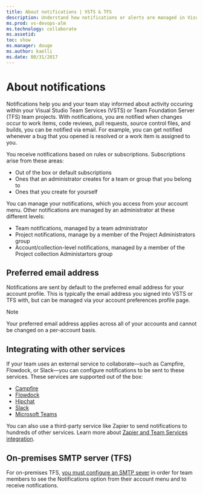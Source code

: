```yaml
---
title: About notifications | VSTS & TFS
description: Understand how notifications or alerts are managed in Visual Studio Team Services (VSTS) or Team Foundation Server (TFS)
ms.prod: vs-devops-alm
ms.technology: collaborate
ms.assetid: 
toc: show
ms.manager: douge
ms.author: kaelli
ms.date: 08/31/2017
---
```


# About notifications   

Notifications help you and your team stay informed about activity occuring within your Visual Studio Team Services (VSTS) or Team Foundation Server (TFS) team projects. With notifications, you are notified when changes occur to work items, code reviews, pull requests, source control files, and builds, you can be notified via email. For example, you can get notified whenever a bug that you opened is resolved or a work item is assigned to you. 

You receive notifications based on rules or subscriptions. Subscriptions arise from these areas: 
- Out of the box or default subscriptions
- Ones that an administrator creates for a team or group that you belong to
- Ones that you create for yourself

You can manage your notifications, which you access from your account menu. Other notifications are managed by an administrator at these different levels: 

- Team notifications, managed by a team administrator
- Project notifications, manage by a member of the Project Administrators group
- Account/collection-level notifications, managed by a member of the Project collection Administartors group

## Preferred email address

Notifications are sent by default to the preferred email address for your account profile. This is typically the email address you signed into VSTS or TFS with, but can be managed via your account preferences profile page. 

> [!NOTE]   
> Your preferred email address applies across all of your accounts and cannot be changed on a per-account basis. 


## Integrating with other services 

If your team uses an external service to collaborate&mdash;such as Campfire, Flowdock, or Slack&mdash;you can configure notifications to be sent to these services. These services are supported out of the box:

- [Campfire](/vsts/collaborate/campfire?toc=/vsts/notifications/toc.json&bc=/vsts/notifications/breadcrumb/toc.json) 
- [Flowdock](/vsts/collaborate/flowdock?toc=/vsts/notifications/toc.json&bc=/vsts/notifications/breadcrumb/toc.json) 
- [Hipchat](/vsts/collaborate/hipchat?toc=/vsts/notifications/toc.json&bc=/vsts/notifications/breadcrumb/toc.json) 
- [Slack](/vsts/collaborate/slack?toc=/vsts/notifications/toc.json&bc=/vsts/notifications/breadcrumb/toc.json)  
- [Microsoft Teams](https://marketplace.visualstudio.com/items?itemName=ms-vsts.vss-services-teams)

You can also use a third-party service like Zapier to send notifications to hundreds of other services. Learn more about [Zapier and Team Services integration](../service-hooks/services/zapier.md).


## On-premises SMTP server (TFS)
 
For on-premises TFS, [you must configure an SMTP sever](../tfs-server/admin/setup-customize-alerts.md) in order for team members to see the Notifications option from their account menu and to  receive notifications. 

